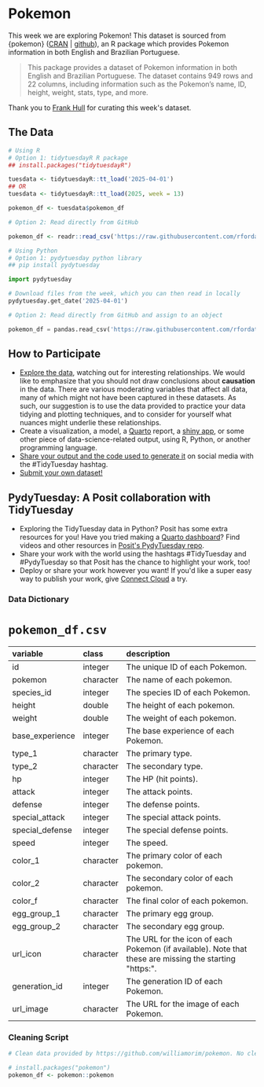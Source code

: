 # Pokemon

This week we are exploring Pokemon! This dataset is sourced from {pokemon} ([CRAN](https://cran.r-project.org/package=pokemon) | [github](https://github.com/williamorim/pokemon)), an R package which provides Pokemon information in both English and Brazilian Portuguese.

> This package provides a dataset of Pokemon information in both English and Brazilian Portuguese. The dataset contains 949 rows and 22 columns, including information such as the Pokemon’s name, ID, height, weight, stats, type, and more.


Thank you to [Frank Hull](https://github.com/frankiethull) for curating this week's dataset.

## The Data

```r
# Using R
# Option 1: tidytuesdayR R package 
## install.packages("tidytuesdayR")

tuesdata <- tidytuesdayR::tt_load('2025-04-01')
## OR
tuesdata <- tidytuesdayR::tt_load(2025, week = 13)

pokemon_df <- tuesdata$pokemon_df

# Option 2: Read directly from GitHub

pokemon_df <- readr::read_csv('https://raw.githubusercontent.com/rfordatascience/tidytuesday/main/data/2025/2025-04-01/pokemon_df.csv')
```

```python
# Using Python
# Option 1: pydytuesday python library
## pip install pydytuesday

import pydytuesday

# Download files from the week, which you can then read in locally
pydytuesday.get_date('2025-04-01')

# Option 2: Read directly from GitHub and assign to an object

pokemon_df = pandas.read_csv('https://raw.githubusercontent.com/rfordatascience/tidytuesday/main/data/2025/2025-04-01/pokemon_df.csv')
```


## How to Participate

- [Explore the data](https://r4ds.hadley.nz/), watching out for interesting relationships. We would like to emphasize that you should not draw conclusions about **causation** in the data. There are various moderating variables that affect all data, many of which might not have been captured in these datasets. As such, our suggestion is to use the data provided to practice your data tidying and plotting techniques, and to consider for yourself what nuances might underlie these relationships.
- Create a visualization, a model, a [Quarto](https://quarto.org/) report, a [shiny app](https://shiny.posit.co/), or some other piece of data-science-related output, using R, Python, or another programming language.
- [Share your output and the code used to generate it](../../../sharing.md) on social media with the #TidyTuesday hashtag.
- [Submit your own dataset!](../../../pr_instructions.md)  

## PydyTuesday: A Posit collaboration with TidyTuesday  

- Exploring the TidyTuesday data in Python?  Posit has some extra resources for you! Have you tried making a [Quarto dashboard](https://quarto.org/docs/dashboards/)? Find videos and other resources in [Posit's PydyTuesday repo](https://github.com/posit-dev/python-tidytuesday-challenge).
- Share your work with the world using the hashtags #TidyTuesday and #PydyTuesday so that Posit has the chance to highlight your work, too!
- Deploy or share your work however you want! If you'd like a super easy way to publish your work, give [Connect Cloud](https://connect.posit.cloud/) a try.


### Data Dictionary

# `pokemon_df.csv`

|variable        |class     |description                           |
|:---------------|:---------|:-------------------------------------|
|id              |integer   |The unique ID of each Pokemon.|
|pokemon         |character |The name of each pokemon.|
|species_id      |integer   |The species ID of each Pokemon.|
|height          |double    |The height of each pokemon.|
|weight          |double    |The weight of each pokemon. |
|base_experience |integer   |The base experience of each Pokemon. |
|type_1          |character |The primary type. |
|type_2          |character |The secondary type. |
|hp              |integer   |The HP (hit points). |
|attack          |integer   |The attack points. |
|defense         |integer   |The defense points. |
|special_attack  |integer   |The special attack points. |
|special_defense |integer   |The special defense points. |
|speed           |integer   |The speed. |
|color_1         |character |The primary color of each pokemon. |
|color_2         |character |The secondary color of each pokemon. |
|color_f         |character |The final color of each pokemon. |
|egg_group_1     |character |The primary egg group. |
|egg_group_2     |character |The secondary egg group. |
|url_icon        |character |The URL for the icon of each Pokemon (if available). Note that these are missing the starting "https:". |
|generation_id   |integer   |The generation ID of each Pokemon. |
|url_image       |character |The URL for the image of each Pokemon. |

### Cleaning Script

```r
# Clean data provided by https://github.com/williamorim/pokemon. No cleaning was necessary.

# install.packages("pokemon")
pokemon_df <- pokemon::pokemon

```
